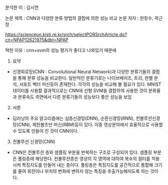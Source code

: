 분석한 이 : 김시연
 
논문 제목 : CNN과 다양한 분류 방법의 결합에 의한 성능 비교
논문 저자 : 한정수, 곽근창

https://scienceon.kisti.re.kr/srch/selectPORSrchArticle.do?cn=NPAP12621975&dbt=NPAP

택한 이유 : cnn+svm의 성능 평가가 좋다고 나와있기 때문에 

1. 요약
- 신경회로망(CNN : Convolutional Neural Network)과 다양한 분류기들의 결합을 통해 분류 성능을 비교한다.
  일반적인 분류기로는 나이브베이즈, 트리, 판별 분석, 서포트 벡터 머신등이 존재한다.
  각각의 성능을 비교해 볼 필요가 있다.
  MNIST 데이터를 사용함
  결과적으로는 CNN에 선형 SVM을 결합하여 사용한 것이 분류율과 분류속도 측면에서 다른 분류기들의 성능보다 좋은 성능을 보임
  

2. 서론
- 딥러닝의 주요 알고리즘에는 심층신경망(DNN), 순환신경망(RNN), 컨볼루션신경망(CNN), 제한볼츠만 머신(RBM)등이 있다. 
  이중 영상분야에서 효율적으로 사용할 수 있도록 만들어 진 것이 CNN이다.
  

3. 컨볼루션 신경망(CNN)
- CNN은 컨볼루션 층와 샘플링 부분을 반복하는 구조로 구성되어 있다.
  샘플링 부분은 풀링층에 해당한다.
  컨볼루션층은 영상의 각 영역에 대하여 복수의 필터를 적용시켜 특징지도를 만들어 내는 층이다.
  풀링층은 특징지도를 공간적으로 통합해 크기를 줄여 회전이나 위치의 변화에 변하지 않는 특징을 추출가능해지도록 하는 것이다.
  
  
